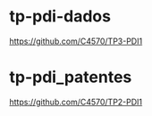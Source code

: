 # tp-pdi-dados

https://github.com/C4570/TP3-PDI1

# tp-pdi_patentes 

https://github.com/C4570/TP2-PDI1
